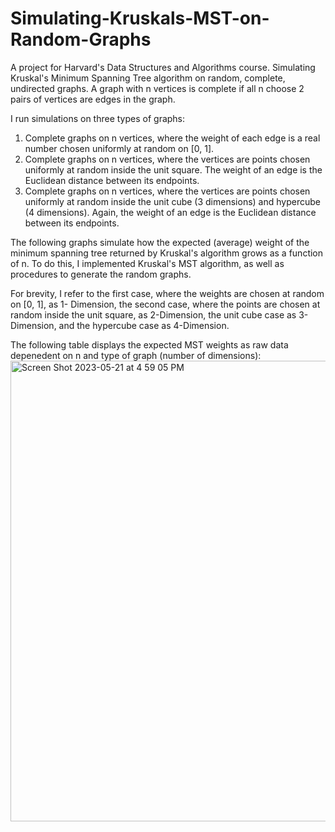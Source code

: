 # Simulating-Kruskals-MST-on-Random-Graphs
A project for Harvard's Data Structures and Algorithms course. Simulating Kruskal's Minimum Spanning Tree algorithm on random, complete, undirected graphs. A graph with n vertices is complete if all n
choose 2 pairs of vertices are edges in the graph.

I run simulations on three types of graphs:
1. Complete graphs on n vertices, where the weight of each edge is a real number chosen uniformly at
random on [0, 1].
2. Complete graphs on n vertices, where the vertices are points chosen uniformly at random inside the
unit square. The weight of an edge is the Euclidean distance between its endpoints.
3. Complete graphs on n vertices, where the vertices are points chosen uniformly at random inside the
unit cube (3 dimensions) and hypercube (4 dimensions). Again, the weight of an edge is the Euclidean distance between its endpoints.

The following graphs simulate how the expected (average) weight of the minimum
spanning tree returned by Kruskal's algorithm grows as a function of n. To do this, I implemented Kruskal's MST algorithm, as well as procedures to generate the random graphs.

For brevity, I refer to the first case, where the weights are chosen at random on [0, 1], as 1- Dimension, the second case, where the points are chosen at random inside the unit square, as 2-Dimension, the unit cube case as 3-Dimension, and the hypercube case as 4-Dimension.

The following table displays the expected MST weights as raw data depenedent on n and type of graph (number of dimensions):
<img width="737" alt="Screen Shot 2023-05-21 at 4 59 05 PM" src="https://github.com/jamesb2413/Simulating-Kruskals-MST-on-Random-Graphs/assets/43123401/c058cfb7-b328-48bf-9077-4dd3960074ec">
